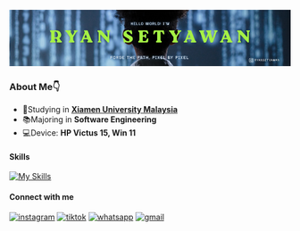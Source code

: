 
<!--
**rayensetyawan/rayensetyawan** is a ✨ _special_ ✨ repository because its `README.md` (this file) appears on your GitHub profile.

Here are some ideas to get you started:

- 🔭 I’m currently working on ...
- 🌱 I’m currently learning ...
- 👯 I’m looking to collaborate on ...
- 🤔 I’m looking for help with ...
- 💬 Ask me about ...
- 📫 How to reach me: ...
- 😄 Pronouns: ...
- ⚡ Fun fact: ...
-->


![rayensetyawan](aset/RYAN%20SETYAWAN%20(1).png)

### About Me👇
- 📍Studying in [**Xiamen University Malaysia**](https://www.xmu.edu.my/)
- 📚Majoring in **Software Engineering**
- 💻Device: **HP Victus 15, Win 11**

#### Skills 
[![My Skills](https://skillicons.dev/icons?i=html,css,js,bootstrap,c,cpp,python,php,mysql,figma)](https://skillicons.dev)

#### Connect with me 
[![instagram](https://img.shields.io/badge/Instagram-E4405F?style=for-the-badge&logo=instagram&logoColor=white)](https://www.instagram.com/ryansetyawan/) [![tiktok](https://img.shields.io/badge/TikTok-000000?style=for-the-badge&logo=tiktok&logoColor=white)](https://www.tiktok.com/@unknownusersp) [![whatsapp](https://img.shields.io/badge/WhatsApp-25D366?style=for-the-badge&logo=WhatsApp&logoColor=white)](https://wa.me/6281336859524) [![gmail](https://img.shields.io/badge/Gmail-D14836?style=for-the-badge&logo=gmail&logoColor=white)](mailto:ryansp42@gmail.com)




